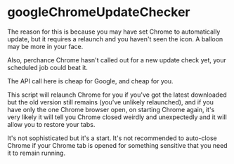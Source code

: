 # googleChromeUpdateChecker

The reason for this is because you may have set Chrome to automatically update, but it requires a relaunch and you haven't seen the icon. A balloon may be more in your face. 

Also, perchance Chrome hasn't called out for a new update check yet, your scheduled job could beat it. 

The API call here is cheap for Google, and cheap for you. 

This script will relaunch Chrome for you if you've got the latest downloaded but the old version still remains (you've unlikely relaunched), and if you have only the one Chrome browser open, on starting Chrome again, it's very likely it will tell you Chrome closed weirdly and unexpectedly and it will allow you to restore your tabs. 

It's not sophisticated but it's a start.  It's not recommended to auto-close Chrome if your Chrome tab is opened for something sensitive that you need it to remain running. 

